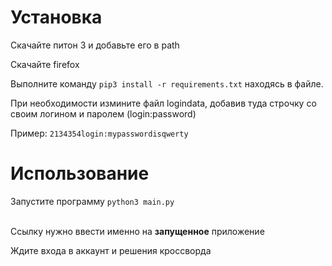 <h1>Установка</h1>

Скачайте питон 3 и добавьте его в path

Скачайте firefox

Выполните команду <code>pip3 install -r requirements.txt</code> находясь в файле.

При необходимости измините файл logindata, добавив туда строчку со своим логином и паролем (login:password)<br>

Пример: <code>2134354login:mypasswordisqwerty</code>

<h1>Использование</h1>
Запустите программу <code>python3 main.py</code> <br><br>

Ссылку нужно ввести именно на <b>запущенное</b> приложение <br>

Ждите входа в аккаунт и решения кроссворда
